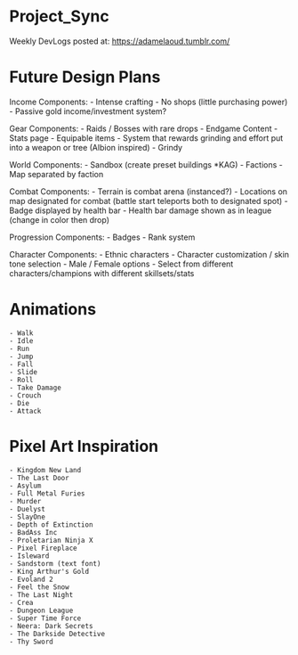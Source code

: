# Project_Sync
Weekly DevLogs posted at: https://adamelaoud.tumblr.com/

# Future Design Plans
Income Components:
	- Intense crafting 
	- No shops (little purchasing power)
	- Passive gold income/investment system?

Gear Components:
	- Raids / Bosses with rare drops
	- Endgame Content
	- Stats page
	- Equipable items
	- System that rewards grinding and effort put into a weapon or tree (Albion inspired)
	- Grindy

World Components:
	- Sandbox (create preset buildings *KAG)
	- Factions
	- Map separated by faction

Combat Components:
	- Terrain is combat arena (instanced?)
	- Locations on map designated for combat (battle start teleports both to designated spot)
	- Badge displayed by health bar
	- Health bar damage shown as in league (change in color then drop)

Progression Components:
	- Badges
	- Rank system

Character Components:
	- Ethnic characters
	- Character customization / skin tone selection
	- Male / Female options
	- Select from different characters/champions with different skillsets/stats

# Animations
	- Walk
	- Idle
	- Run
	- Jump
	- Fall
	- Slide
	- Roll
	- Take Damage
	- Crouch
	- Die
	- Attack
	
# Pixel Art Inspiration
	- Kingdom New Land
	- The Last Door
	- Asylum
	- Full Metal Furies
	- Murder
	- Duelyst
	- SlayOne
	- Depth of Extinction
	- BadAss Inc
	- Proletarian Ninja X
	- Pixel Fireplace
	- Isleward
	- Sandstorm (text font)
	- King Arthur's Gold
	- Evoland 2
	- Feel the Snow
	- The Last Night
	- Crea
	- Dungeon League 
	- Super Time Force
	- Neera: Dark Secrets
	- The Darkside Detective
	- Thy Sword

